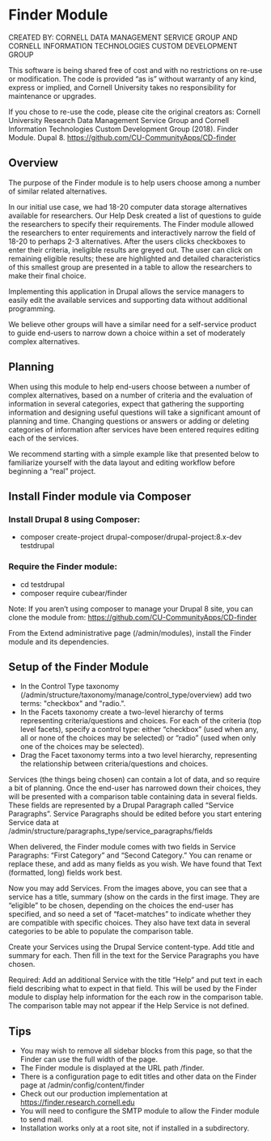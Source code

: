 # Finder Module
  
CREATED BY: CORNELL DATA MANAGEMENT SERVICE GROUP AND CORNELL INFORMATION TECHNOLOGIES CUSTOM DEVELOPMENT GROUP

This software is being shared free of cost and with no restrictions on re-use or modification. The code is provided “as is” without warranty of any kind, express or implied, and Cornell University takes no responsibility for maintenance or upgrades.

If you chose to re-use the code, please cite the original creators as: Cornell University Research Data Management Service Group and Cornell Information Technologies Custom Development Group (2018). Finder Module. Dupal 8. https://github.com/CU-CommunityApps/CD-finder

## Overview

The purpose of the Finder module is to help users choose among a number of similar related alternatives.

In our initial use case, we had 18-20 computer data storage alternatives available for researchers. Our Help Desk created a list of questions to guide the researchers to specify their requirements. The Finder module allowed the researchers to enter requirements and interactively narrow the field of 18-20 to perhaps 2-3 alternatives.
After the users clicks checkboxes to enter their criteria, ineligible results are greyed out. The user can click on remaining eligible results; these are highlighted and detailed characteristics of this smallest group are presented in a table to allow the researchers to make their final choice.

Implementing this application in Drupal allows the service managers to easily edit the available services and supporting data without additional programming.

We believe other groups will have a similar need for a self-service product to guide end-users to narrow down a choice within a set of moderately complex alternatives.  

## Planning

When using this module to help end-users choose between a number of complex alternatives, based on a number of criteria and the evaluation of information in several categories, expect that gathering the supporting information and designing useful questions will take a significant amount of planning and time. Changing questions or answers or adding or deleting categories of information after services have been entered requires editing each of the services.  

We recommend starting with a simple example like that presented below to familiarize yourself with the data layout and editing workflow before beginning a “real” project.

## Install Finder module via Composer
### Install Drupal 8 using Composer:

* composer create-project drupal-composer/drupal-project:8.x-dev testdrupal 

### Require the Finder module:

* cd  testdrupal
* composer  require cubear/finder

Note: If you aren’t using composer to manage your Drupal 8 site, you can clone the module from: https://github.com/CU-CommunityApps/CD-finder

From the Extend administrative page (/admin/modules), install the Finder module and its dependencies. 

## Setup of the Finder Module

* In the Control Type taxonomy (/admin/structure/taxonomy/manage/control_type/overview)  add two terms: "checkbox" and "radio.".
* In the Facets taxonomy create a two-level hierarchy of terms representing criteria/questions and choices. For each of the criteria (top level facets), specify a control type: either “checkbox” (used when any, all or none of the choices may be selected) or “radio” (used when only one of the choices may be selected).
* Drag the Facet taxonomy terms into a two level hierarchy, representing the relationship between criteria/questions and choices.

Services (the things being chosen) can contain a lot of data, and so require a bit of planning. Once the end-user has narrowed down their choices, they will be presented with a comparison table containing data in several fields. These fields are represented by a  Drupal Paragraph called “Service Paragraphs”. Service Paragraphs should be edited before you start entering Service data at 
/admin/structure/paragraphs_type/service_paragraphs/fields 

When delivered, the Finder module comes with two fields in Service Paragraphs: “First Category” and “Second Category.” You can rename or replace these, and add as many fields as you wish. We have found that Text (formatted, long) fields work best.

Now you may add Services. From the images above, you can see that a service has a title, summary (show on the cards in the first image. They are “eligible” to be chosen, depending on the choices the end-user has specified, and so need a set of “facet-matches” to indicate whether they are compatible with specific choices.  They also have text data in several categories to be able to populate the comparison table.

Create your Services using the Drupal Service content-type. Add title and summary for each.
Then fill in the text for the Service Paragraphs you have chosen.

Required:  Add an additional Service with the title “Help” and put text in each field describing what to expect in that field. This will be used by the Finder module to display help information for the each row in the comparison table. The comparison table may not appear if the Help Service is not defined.

## Tips

* You may wish to remove all sidebar blocks from this page, so that the Finder can use the full width of the page.
* The Finder module is displayed at the URL path /finder.
* There is a configuration page to edit titles and other data on the Finder page at /admin/config/content/finder
* Check out our production implementation at https://finder.research.cornell.edu
* You will need to configure the SMTP module to allow the Finder module to send mail.
* Installation works only at a root site, not if installed in a subdirectory.

